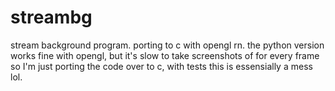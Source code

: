 # streambg
stream background program. porting to c with opengl rn.
the python version works fine with opengl, but it's slow to take screenshots of for every frame
so I'm just porting the code over to c, with tests
this is essensially a mess lol.
